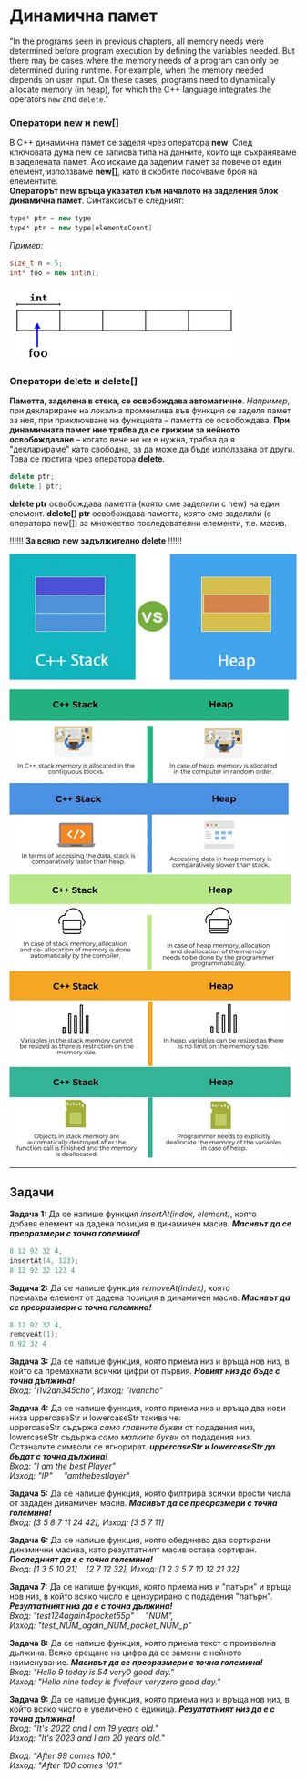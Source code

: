 # Динамична памет
"In the programs seen in previous chapters, all memory needs were determined before program execution by defining the variables needed. But there may be cases where the memory needs of a program can only be determined during runtime. For example, when the memory needed depends on user input. On these cases, programs need to dynamically allocate memory (in heap), for which the C++ language integrates the operators `new` and `delete`."

### Оператори new и new[]
В C++ динамична памет се заделя чрез оператора **new**. След ключовата дума new се записва типа на данните, които ще съхраняваме в заделената памет. Ако искаме да заделим памет за повече от един елемент, използваме **new[]**, като в скобите посочваме броя на елементите.  
**Операторът new връща указател към началото на заделения блок динамична памет**. Синтаксисът е следният:    
```c++
type* ptr = new type
type* ptr = new type[elementsCount]
```

*Пример:*  
```c++
size_t n = 5;
int* foo = new int[n];
```
![alt_text](https://github.com/MariaGrozdeva/Introduction_to_programming_FMI/blob/main/Sem_10/images/Foo.png)  

### Оператори delete и delete[]
**Паметта, заделена в стека, се освобождава автоматично**. *Например*, при деклариране на локална променлива във функция се заделя памет за нея, при приключване на функцията – паметта се освобождава. **При динамичната памет ние трябва да се грижим за нейното освобождаване** – когато вече не ни е нужна, трябва да я "декларираме" като свободна, за да може да бъде използвана от други. Това се постига чрез оператора **delete**.
```c++
delete ptr;
delete[] ptr;
```

**delete ptr** освобождава паметта (която сме заделили с new) на един елемент. **delete[] ptr** освобождава паметта, която сме заделили (с оператора new[]) за множество последователни елементи, т.е. масив.

:bangbang::bangbang::bangbang: **За всяко new задължително delete** :bangbang::bangbang::bangbang:

![alt_text](https://github.com/MariaGrozdeva/Introduction_to_programming_FMI/blob/main/Sem_10/images/StackVsHeap.png)  

![alt_text](https://github.com/MariaGrozdeva/Introduction_to_programming_FMI/blob/main/Sem_10/images/First.png)  
![alt_text](https://github.com/MariaGrozdeva/Introduction_to_programming_FMI/blob/main/Sem_10/images/Second.png)  
![alt_text](https://github.com/MariaGrozdeva/Introduction_to_programming_FMI/blob/main/Sem_10/images/Third.png)  

---

## Задачи
**Задача 1:** Да се напише функция *insertAt(index, element)*, която  
добавя елемент на дадена позиция в динамичен масив. ***Масивът да се преоразмери с точна големина!***  
```c++ 
8 12 92 32 4,
insertAt(4, 123);
8 12 92 32 123 4
```

**Задача 2:** Да се напише функция *removeAt(index)*, която  
премахва елемент от дадена позиция в динамичен масив. ***Масивът да се преоразмери с точна големина!***  
```c++ 
8 12 92 32 4,
removeAt(1);
8 92 32 4
```

**Задача 3:** Да се напише функция, която приема низ и връща нов низ, в който са премахнати всички цифри от първия. ***Новият низ да бъде с точна дължина!***  
*Вход: "i1v2an345cho", Изход: "ivancho"*  

**Задача 4:** Да се напише функция, която приема низ и връща два нови низа uppercaseStr и lowercaseStr такива че:  
uppercaseStr съдържа *само главните букви* от подадения низ,  
lowercaseStr съдържа *само малките букви* от подадения низ.  
Останалите символи се игнорират. ***uppercaseStr и lowercaseStr да бъдат с точна дължина!***  
*Вход: "I am the best Player"  
Изход: "IP" &nbsp;&nbsp;&nbsp; "amthebestlayer"*  

**Задача 5:** Да се напише функция, която филтрира всички прости числа от зададен динамичен масив. ***Масивът да се преоразмери с точна големина!***  
*Вход: [3 5 8 7 11 24 42], Изход: [3 5 7 11]*  

**Задача 6:** Да се напише функция, която обединява два сортирани динамични масива, като резултатният масив остава сортиран. ***Последният да е с точна големина!***  
*Вход: [1 3 5 10 21] &nbsp;&nbsp; [2 7 12 32], Изход: [1 2 3 5 7 10 12 21 32]*  

**Задача 7:** Да се напише функция, която приема низ и "патърн" и връща нов низ, в който всяко число е цензурирано с подадения "патърн". ***Резултатният низ да е с точна дължина!***  
*Вход: "test124again4pocket55p" &nbsp;&nbsp;&nbsp; "_NUM_",  
Изход: "test_NUM_again_NUM_pocket_NUM_p"*  

**Задача 8:** Да се напише функция, която приема текст с произволна дължина. Всяко срещане на цифра да се замени с нейното наименувание. ***Масивът да се преоразмери с точна големина!***  
*Вход: "Hello 9 today is 54 very0 good day."  
Изход: "Hello nine today is fivefour veryzero good day."*  

**Задача 9:** Да се напише функция, която приема низ и връща нов низ, в който всяко число е увеличено с единица. ***Резултатният низ да е с точна дължина!***  
*Вход: "It's 2022 and I am 19 years old."  
Изход: "It's 2023 and I am 20 years old."*  

*Вход: "After 99 comes 100."  
Изход: "After 100 comes 101."*
